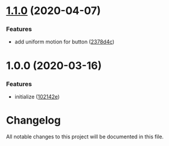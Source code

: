 # [1.1.0](https://github.com/worldreaver/UniUi/compare/1.0.0...1.1.0) (2020-04-07)


### Features

* add uniform motion for button ([2378d4c](https://github.com/worldreaver/UniUi/commit/2378d4c8431c8bd4c0d004616f349d47e3580a7e))

# 1.0.0 (2020-03-16)


### Features

* initialize ([102142e](https://github.com/worldreaver/UniUi/commit/102142e55ad782f675588687751b4541e038b7ce))

# Changelog
All notable changes to this project will be documented in this file.
